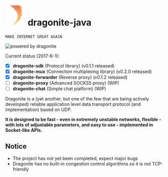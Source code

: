 # ![logo](/assets/Dragonite-64.png) dragonite-java

    MAKE INTERNET GREAT AGAIN

![powered by dragonite](https://img.shields.io/badge/powered%20by-dragonite-yellow.svg)

Current status (2017-6-1):
- [x] **dragonite-sdk** (Protocol library) (v0.1.1 released)
- [x] **dragonite-mux** (Connection multiplexing library) (v0.2.0 released)
- [x] **dragonite-forwarder** (Reverse proxy) (v0.1.2 released)
- [ ] **dragonite-proxy** (Advanced SOCKS5 proxy) (WIP)
- [ ] **dragonite-chat** (Simple chat platform) (WIP)

Dragonite is a (yet another, but one of the few that are being actively developed) reliable application level data transport protocol (and implementation) based on UDP.

**It is designed to be fast - even in extremely unstable networks, flexible - with lots of adjustable parameters, and easy to use - implemented in Socket-like APIs.**

## Notice

- The project has not yet been completed, expect major bugs
- Dragonite has no built-in congestion control algorithms so it is not TCP-friendly
